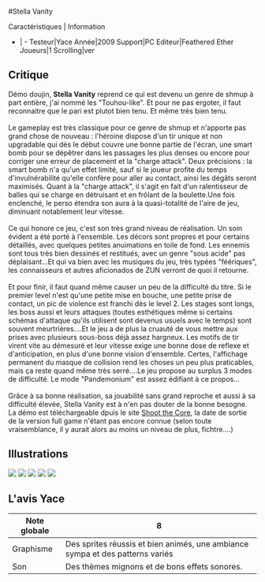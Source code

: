 #Stella Vanity

Caractéristiques | Information
- | -
Testeur|Yace
Année|2009
Support|PC
Editeur|Feathered Ether
Joueurs|1
Scrolling|ver

## Critique
Démo doujin, <b>Stella Vanity</b> reprend ce qui est devenu un genre de shmup à part entière, j'ai nommé les "Touhou-like". Et pour ne pas ergoter, il faut reconnaitre que le pari est plutot bien tenu. Et même très bien tenu.<br/><br/>Le gameplay est très classique pour ce genre de shmup et n'apporte pas grand chose de nouveau : l'héroine dispose d'un tir unique et non upgradable qui dès le début couvre une bonne partie de l'écran, une smart bomb pour se dépêtrer dans les passages les plus denses ou encore pour corriger une erreur de placement et la "charge attack". Deux précisions : la smart bomb n'a qu'un effet limité, sauf si le joueur profite du temps d'invulnérabilité qu'elle confère pour aller au contact, ainsi les dégâts seront maximisés. Quant à la "charge attack", il s'agit en fait d'un ralentisseur de balles qui se charge en détruisant et en frôlant de la boulette.Une fois enclenché, le perso étendra son aura à la quasi-totalité de l'aire de jeu, diminuant notablement leur vitesse.<br/><br/>Ce qui honore ce jeu, c'est son très grand niveau de réalisation. Un soin évident a été porté à l'ensemble. Les décors sont propres et pour certains détaillés, avec quelques petites anuimations en toile de fond. Les ennemis sont tous très bien dessinés et restitués, avec un genre "sous acide" pas déplaisant...Et qui va bien avec les musiques du jeu, très typées "féériques", les connaisseurs et autres aficionados de ZUN verront de quoi il retourne.<br/><br/>Et pour finir, il faut quand même causer un peu de la difficulté du titre. Si le premier level n'est qu'une petite mise en bouche, une petite prise de contact, un pic de violence est franchi dès le level 2. Les stages sont longs, les boss aussi et leurs attaques (toutes esthétiques même si certains schémas d'attaque qu'ils utilisent sont devenus usuels avec le temps) sont souvent meurtrières....Et le jeu a de plus la cruauté de vous mettre aux prises avec plusieurs sous-boss déjà assez hargneux. Les motifs de tir virent vite au démesuré et leur vitesse exige une bonne dose de reflexe et d'anticipation, en plus d'une bonne vision d'ensemble. Certes, l'affichage permanent du masque de collision rend les choses un peu plus praticables, mais ça reste quand même très serré....Le jeu propose au surplus 3 modes de difficulté. Le mode "Pandemonium" est assez édifiant à ce propos...<br/><br/>Grâce à sa bonne réalisation, sa jouabilité sans grand reproche et aussi à sa difficulté élevée, Stella Vanity est à n'en pas douter  de la bonne besogne. La démo est téléchargeable dpuis le site <a href="http://shootthecore.moonpod.com/database.php?start=S&page=12&play_area=-1&type=-1&sub_genre=-1&sort_by=game_name&sort_dir=desc">Shoot the Core</a>, la date de sortie de la version full game n'étant pas encore connue (selon toute vraisemblance, il y aurait alors au moins un niveau de plus, fichtre....)

## Illustrations
![](http://www.shmup.com/images/thumbs/img_fiche_1_1285.bmp)
![](http://www.shmup.com/images/thumbs/img_fiche_2_1285.bmp)
![](http://www.shmup.com/images/thumbs/img_fiche_3_1285.bmp)
![](http://www.shmup.com/images/thumbs/img_fiche_4_1285.bmp)
![](http://www.shmup.com/images/thumbs/img_fiche_5_1285.bmp)

## L'avis Yace
Note globale|8
-|-
Graphisme|Des sprites réussis et bien animés, une ambiance sympa et des patterns variés
Son|Des thèmes mignons et de bons effets sonores.
